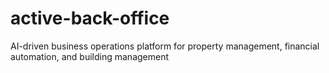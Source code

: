 # active-back-office
AI-driven business operations platform for property management, financial automation, and building management
